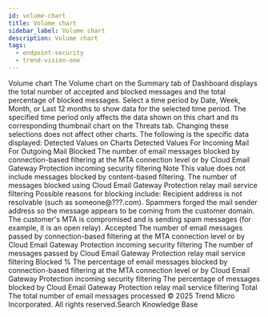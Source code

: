 ```yaml
---
id: volume-chart
title: Volume chart
sidebar_label: Volume chart
description: Volume chart
tags:
  - endpoint-security
  - trend-vision-one
---
```


 Volume chart The Volume chart on the Summary tab of Dashboard displays the total number of accepted and blocked messages and the total percentage of blocked messages. Select a time period by Date, Week, Month, or Last 12 months to show data for the selected time period. The specified time period only affects the data shown on this chart and its corresponding thumbnail chart on the Threats tab. Changing these selections does not affect other charts. The following is the specific data displayed: Detected Values on Charts Detected Values For Incoming Mail For Outgoing Mail Blocked The number of email messages blocked by connection-based filtering at the MTA connection level or by Cloud Email Gateway Protection incoming security filtering Note This value does not include messages blocked by content-based filtering. The number of messages blocked using Cloud Email Gateway Protection relay mail service filtering Possible reasons for blocking include: Recipient address is not resolvable (such as someone@???.com). Spammers forged the mail sender address so the message appears to be coming from the customer domain. The customer's MTA is compromised and is sending spam messages (for example, it is an open relay). Accepted The number of email messages passed by connection-based filtering at the MTA connection level or by Cloud Email Gateway Protection incoming security filtering The number of messages passed by Cloud Email Gateway Protection relay mail service filtering Blocked % The percentage of email messages blocked by connection-based filtering at the MTA connection level or by Cloud Email Gateway Protection incoming security filtering The percentage of messages blocked by Cloud Email Gateway Protection relay mail service filtering Total The total number of email messages processed © 2025 Trend Micro Incorporated. All rights reserved.Search Knowledge Base